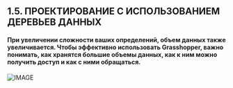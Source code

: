 ## 1.5. ПРОЕКТИРОВАНИЕ С ИСПОЛЬЗОВАНИЕМ ДЕРЕВЬЕВ ДАННЫХ

#### При увеличении сложности ваших определений, объем данных  также увеличивается. Чтобы эффективно использовать Grasshopper, важно понимать, как хранятся большие объемы данных, как к ним можно получить доступ и как с ними обращаться.

![IMAGE](images/1-5/1-5_001-designing-with-data-trees.png)
